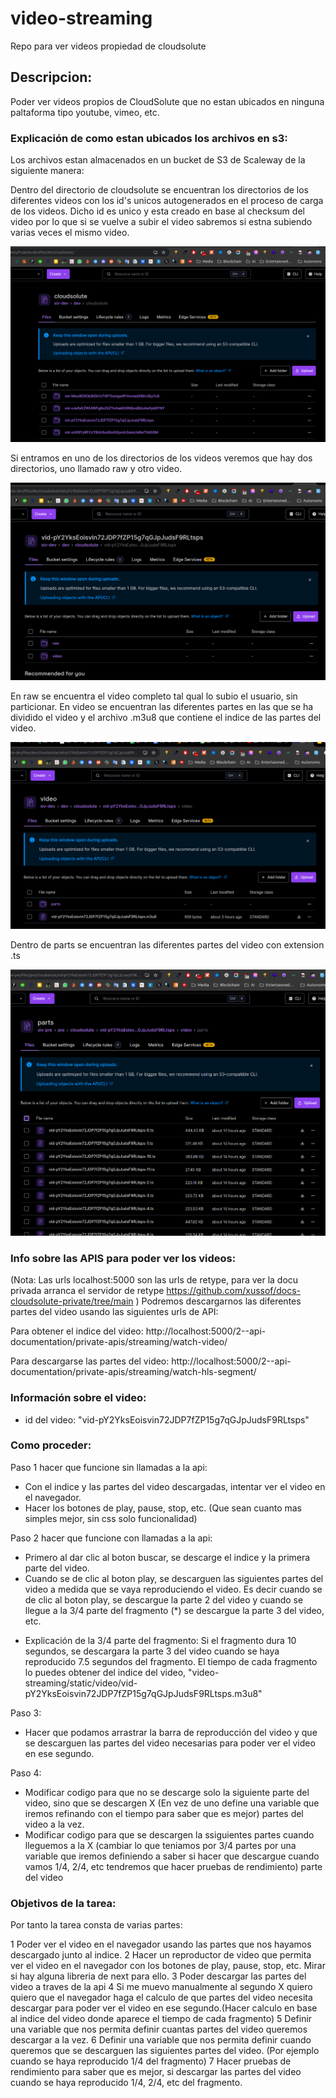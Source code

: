 # video-streaming
Repo para ver videos propiedad de cloudsolute


## Descripcion:

Poder ver videos propios de CloudSolute que no estan ubicados en ninguna paltaforma tipo youtube, vimeo, etc.

### Explicación de como estan ubicados los archivos en s3:

Los archivos estan almacenados en un bucket de S3 de Scaleway de la siguiente manera:

Dentro del directorio de cloudsolute se encuentran los directorios de los diferentes videos con los id's unicos autogenerados en el proceso de carga de los videos. Dicho id es unico y esta creado en base al checksum del video por lo que si se vuelve a subir el video sabremos si estna subiendo varias veces el mismo video.

![](/static/screenshoots/1.png)

Si entramos en uno de los directorios de los videos veremos que hay dos directorios, uno llamado raw y otro video. 

![](/static/screenshoots/2.png)

En raw se encuentra el video completo tal qual lo subio el usuario, sin particionar. 
En video se encuentran las diferentes partes en las que se ha dividido el video y el archivo .m3u8 que contiene el indice de las partes del video.

![](/static/screenshoots/3.png)

Dentro de parts se encuentran las diferentes partes del video con extension .ts

![](/static/screenshoots/4.png)

### Info sobre las APIS para poder ver los videos:

(Nota: Las urls localhost:5000 son las urls de retype, para ver la docu privada arranca el servidor de retype https://github.com/xussof/docs-cloudsolute-private/tree/main )
Podremos descargarnos las diferentes partes del video usando las siguientes urls de API:

Para obtener el indice del video:
http://localhost:5000/2--api-documentation/private-apis/streaming/watch-video/

Para descargarse las partes del video:
http://localhost:5000/2--api-documentation/private-apis/streaming/watch-hls-segment/


### Información sobre el video:
- id del video: "vid-pY2YksEoisvin72JDP7fZP15g7qGJpJudsF9RLtsps"


### Como proceder:

Paso 1 hacer que funcione sin llamadas a la api:
- Con el indice y las partes del video descargadas, intentar ver el video en el navegador.
- Hacer los botones de play, pause, stop, etc. (Que sean cuanto mas simples mejor, sin css solo funcionalidad)

Paso 2 hacer que funcione con llamadas a la api:
- Primero al dar clic al boton buscar, se descarge el indice y la primera parte del video.
- Cuando se de clic al boton play, se descarguen las siguientes partes del video a medida que se vaya reproduciendo el video. Es decir cuando se de clic al boton play, se descargue la parte 2 del video y cuando se llegue a la 3/4 parte del fragmento (*) se descargue la parte 3 del video, etc.

* Explicación de la 3/4 parte del fragmento: Si el fragmento dura 10 segundos, se descargara la parte 3 del video cuando se haya reproducido 7.5 segundos del fragmento. El tiempo de cada fragmento lo puedes obtener del indice del video, "video-streaming/static/video/vid-pY2YksEoisvin72JDP7fZP15g7qGJpJudsF9RLtsps.m3u8"

Paso 3:
- Hacer que podamos arrastrar la barra de reproducción del video y que se descarguen las partes del video necesarias para poder ver el video en ese segundo.


Paso 4:
- Modificar codigo para que no se descarge solo la siguiente parte del video, sino que se descargen X (En vez de uno define una variable que iremos refinando con el tiempo para saber que es mejor) partes del video a la vez. 
- Modificar codigo para que se descargen la ssiguientes partes cuando lleguemos a la X (cambiar lo que teniamos por 3/4 partes por una variable que iremos definiendo a saber si hacer que descargue cuando vamos 1/4, 2/4, etc tendremos que hacer pruebas de rendimiento) parte del video

### Objetivos de la tarea:

Por tanto la tarea consta de varias partes:

1 Poder ver el video en el navegador usando las partes que nos hayamos descargado junto al indice.
2 Hacer un reproductor de video que permita ver el video en el navegador con los botones de play, pause, stop, etc. Mirar si hay alguna libreria de next para ello.
3 Poder descargar las partes del video a traves de la api
4 Si me muevo manualmente al segundo X quiero quiero que el navegador haga el calculo de que partes del video necesita descargar para poder ver el video en ese segundo.(Hacer calculo en base al indice del video donde aparece el tiempo de cada fragmento)
5 Definir una variable que nos permita definir cuantas partes del video queremos descargar a la vez.
6 Definir una variable que nos permita definir cuando queremos que se descarguen las siguientes partes del video. (Por ejemplo cuando se haya reproducido 1/4 del fragmento)
7 Hacer pruebas de rendimiento para saber que es mejor, si descargar las partes del video cuando se haya reproducido 1/4, 2/4, etc del fragmento.